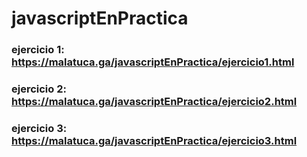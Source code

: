 # javascriptEnPractica
### ejercicio 1: https://malatuca.ga/javascriptEnPractica/ejercicio1.html
### ejercicio 2: https://malatuca.ga/javascriptEnPractica/ejercicio2.html
### ejercicio 3: https://malatuca.ga/javascriptEnPractica/ejercicio3.html
